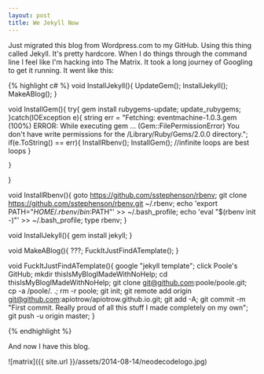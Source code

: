 ```yaml
---
layout: post
title: We Jekyll Now
---
```


Just migrated this blog from Wordpress.com to my GitHub. Using this thing called Jekyll. It's pretty hardcore. When I do things through the command line I feel like I'm hacking into The Matrix. It took a long journey of Googling to get it running. It went like this:

	
{% highlight c# %}
void InstallJekyll(){
	UpdateGem();
	InstallJekyll();
	MakeABlog();
}

void InstallGem(){
	try{
		gem install rubygems-update;
		update_rubygems;
	}catch(IOException e){
		string err = "Fetching: eventmachine-1.0.3.gem (100%) ERROR:  While executing gem ... (Gem::FilePermissionError) You don't have write permissions for the /Library/Ruby/Gems/2.0.0 directory.";
		if(e.ToString() == err){
			InstallRbenv();
			InstallGem(); //infinite loops are best loops
		}

	}
}

void InstallRbenv(){
	goto https://github.com/sstephenson/rbenv;
	git clone https://github.com/sstephenson/rbenv.git ~/.rbenv;
	echo 'export PATH="$HOME/.rbenv/bin:$PATH"' >> ~/.bash_profile;
	echo 'eval "$(rbenv init -)"' >> ~/.bash_profile;
	type rbenv;
}

void InstallJekyll(){
	gem install jekyll;
}

void MakeABlog(){
	???;
	FuckItJustFindATemplate();
}

void FuckItJustFindATemplate(){
	google "jekyll template";
	click Poole's GitHub;
	mkdir thisIsMyBlogIMadeWithNoHelp;
	cd thisIsMyBlogIMadeWithNoHelp;
	git clone git@github.com:poole/poole.git;
	cp -a /poole/. .;
	rm -r poole;
	git init;
	git remote add origin git@github.com:apiotrow/apiotrow.github.io.git;
	git add -A;
	git commit -m "First commit. Really proud of all this stuff I made completely on my own";
	git push -u origin master;
}

{% endhighlight %}


And now I have this blog. 

![matrix]({{ site.url }}/assets/2014-08-14/neodecodelogo.jpg)
